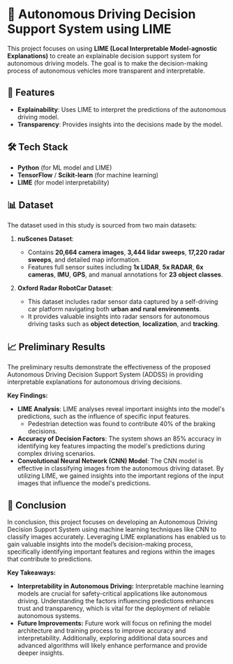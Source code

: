 # 🚗 Autonomous Driving Decision Support System using LIME

This project focuses on using **LIME (Local Interpretable Model-agnostic Explanations)** to create an explainable decision support system for autonomous driving models.
The goal is to make the decision-making process of autonomous vehicles more transparent and interpretable.

## 🌟 Features
- **Explainability**: Uses LIME to interpret the predictions of the autonomous driving model.
- **Transparency**: Provides insights into the decisions made by the model.

## 🛠️ Tech Stack
- **Python** (for ML model and LIME)
- **TensorFlow** / **Scikit-learn** (for machine learning)
- **LIME** (for model interpretability)

## 📊 Dataset

The dataset used in this study is sourced from two main datasets:

1. **nuScenes Dataset**:  
   - Contains **20,664 camera images**, **3,444 lidar sweeps**, **17,220 radar sweeps**, and detailed map information.  
   - Features full sensor suites including **1x LIDAR**, **5x RADAR**, **6x cameras**, **IMU**, **GPS**, and manual annotations for **23 object classes**.
   
2. **Oxford Radar RobotCar Dataset**:  
   - This dataset includes radar sensor data captured by a self-driving car platform navigating both **urban and rural environments**.  
   - It provides valuable insights into radar sensors for autonomous driving tasks such as **object detection**, **localization**, and **tracking**.


 ## 📈 Preliminary Results
The preliminary results demonstrate the effectiveness of the proposed Autonomous Driving Decision Support System (ADDSS) in providing interpretable explanations for autonomous driving decisions.

**Key Findings:**
- **LIME Analysis**: LIME analyses reveal important insights into the model's predictions, such as the influence of specific input features.
    - Pedestrian detection was found to contribute 40% of the braking decisions.
- **Accuracy of Decision Factors**: The system shows an 85% accuracy in identifying key features impacting the model's predictions during complex driving scenarios.
- **Convolutional Neural Network (CNN) Model**: The CNN model is effective in classifying images from the autonomous driving dataset. By utilizing LIME, we gained insights into the important regions of the input images that influence the model's predictions.


## 📑 Conclusion
In conclusion, this project focuses on developing an Autonomous Driving Decision Support System using machine learning techniques like CNN to classify images accurately. Leveraging LIME explanations has enabled us to gain valuable insights into the model’s decision-making process, specifically identifying important features and regions within the images that contribute to predictions.

**Key Takeaways:**
- **Interpretability in Autonomous Driving:** Interpretable machine learning models are crucial for safety-critical applications like autonomous driving. Understanding the factors influencing predictions enhances trust and transparency, which is vital for the deployment of reliable autonomous systems.
- **Future Improvements:** Future work will focus on refining the model architecture and training process to improve accuracy and interpretability. Additionally, exploring additional data sources and advanced algorithms will likely enhance performance and provide deeper insights.
